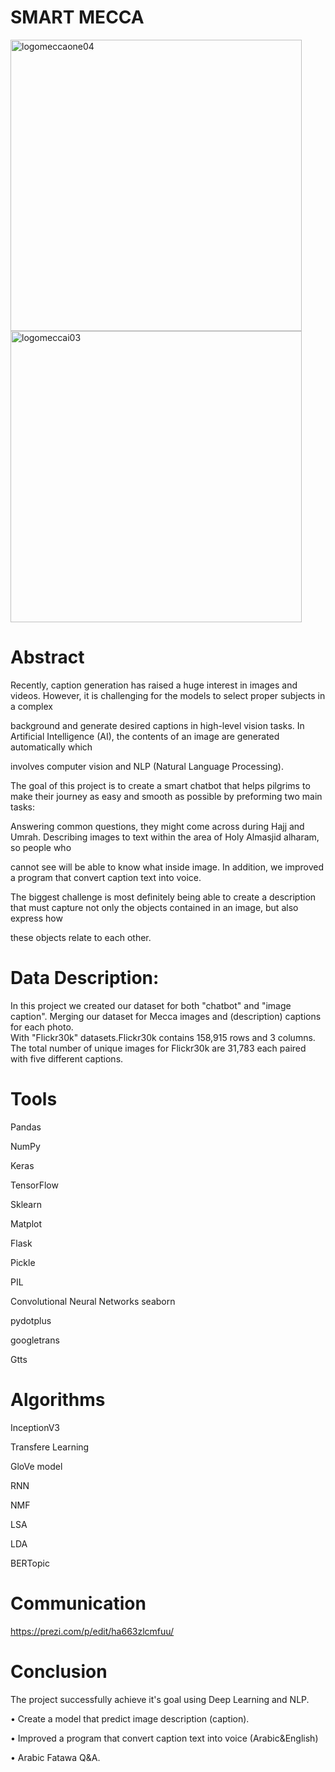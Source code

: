 
# SMART MECCA

<img width="466" alt="logomeccaone04" src="https://user-images.githubusercontent.com/75619142/150621549-d5ee9551-e3c5-44aa-b6c5-165bad676d98.png">
<img width="466" alt="logomeccai03" src="https://user-images.githubusercontent.com/75619142/150622318-14fdd953-93aa-499e-a1e0-bfd5b884badb.png">

# Abstract
  Recently, caption generation has raised a huge interest in images and videos. However, it is challenging for the models to select proper subjects in a complex
      
  background and generate desired captions in high-level vision tasks. In Artificial Intelligence (AI), the contents of an image are generated automatically which
      
  involves computer vision and NLP (Natural Language Processing).
      
  The goal of this project is to create a smart chatbot that helps pilgrims to make their journey as easy and smooth as possible by preforming two main tasks:
     
  Answering common questions, they might come across during Hajj and Umrah. Describing images to text within the area of Holy Almasjid alharam, so people who
     
  cannot see will be able to know what inside image. In addition, we improved a program that convert caption text into voice.
     
  The biggest challenge is most definitely being able to create a description that must capture not only the objects contained in an image, but also express how
    
  these objects relate to each other.

# Data Description:
   In this project we created our dataset for both "chatbot" and "image caption". Merging our dataset for Mecca images and (description) captions for each photo.  
      With  "Flickr30k" datasets.Flickr30k contains 158,915 rows and 3 columns. The total number of unique images for 
      Flickr30k are 31,783 each paired with five different captions.
# Tools
Pandas

NumPy	

Keras

TensorFlow

Sklearn

Matplot

Flask

Pickle

PIL

Convolutional Neural Networks 
seaborn 

pydotplus 

googletrans

Gtts


# Algorithms
InceptionV3

Transfere Learning

GloVe model

RNN

NMF

LSA

LDA

BERTopic

# Communication
https://prezi.com/p/edit/ha663zlcmfuu/
 
# Conclusion
The project successfully achieve it's goal using Deep Learning and NLP.

•	Create a model that predict image description (caption).

•	Improved a program that convert caption text into voice (Arabic&English)

•	Arabic Fatawa Q&A.

